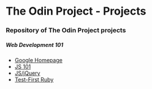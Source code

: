 # The Odin Project - Projects
### Repository of The Odin Project projects

##### Web Development 101
- [Google Homepage](https://www.github.com/0elo/the_odin_project/tree/master/google-homepage)
- [JS 101](https://www.github.com/0elo/the_odin_project/tree/master/js-101)
- [JS/jQuery](https://github.com/0elo/the_odin_project/tree/master/js-jquery)
- [Test-First Ruby](https://github.com/0elo/the_odin_project/tree/master/learn-ruby)

